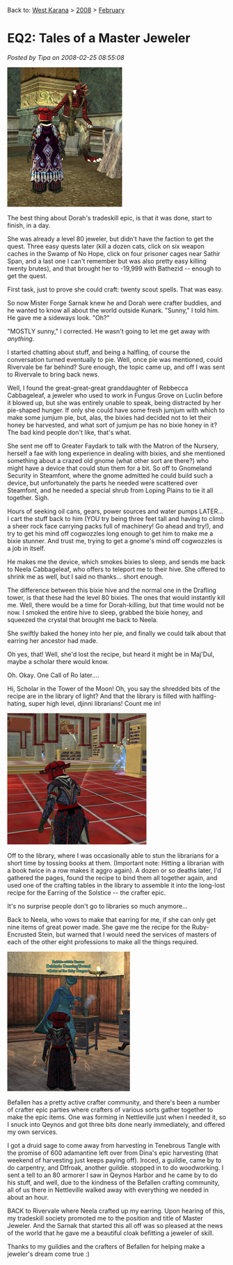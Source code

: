 Back to: [West Karana](/posts/westkarana.md) > [2008](/posts/2008/westkarana.md) > [February](./westkarana.md)
# EQ2: Tales of a Master Jeweler

*Posted by Tipa on 2008-02-25 08:55:08*

![everquest2-2008-02-24-22-18-11-51.jpg](../../../uploads/2008/02/everquest2-2008-02-24-22-18-11-51.jpg)

The best thing about Dorah's tradeskill epic, is that it was done, start to finish, in a day.

She was already a level 80 jeweler, but didn't have the faction to get the quest. Three easy quests later (kill a dozen cats, click on six weapon caches in the Swamp of No Hope, click on four prisoner cages near Sathir Span, and a last one I can't remember but was also pretty easy killing twenty brutes), and that brought her to -19,999 with Bathezid -- enough to get the quest.

First task, just to prove she could craft: twenty scout spells. That was easy.

So now Mister Forge Sarnak knew he and Dorah were crafter buddies, and he wanted to know all about the world outside Kunark. "Sunny," I told him. He gave me a sideways look. "Oh?"

"MOSTLY sunny," I corrected. He wasn't going to let me get away with *anything*.

I started chatting about stuff, and being a halfling, of course the conversation turned eventually to pie. Well, once pie was mentioned, could Rivervale be far behind? Sure enough, the topic came up, and off I was sent to Rivervale to bring back news.

Well, I found the great-great-great granddaughter of Rebbecca Cabbageleaf, a jeweler who used to work in Fungus Grove on Luclin before it blowed up, but she was entirely unable to speak, being distracted by her pie-shaped hunger. If only she could have some fresh jumjum with which to make some jumjum pie, but, alas, the bixies had decided not to let their honey be harvested, and what sort of jumjum pe has no bixie honey in it? The bad kind people don't like, that's what.

She sent me off to Greater Faydark to talk with the Matron of the Nursery, herself a fae with long experience in dealing with bixies, and she mentioned something about a crazed old gnome (what other sort are there?) who might have a device that could stun them for a bit. So off to Gnomeland Security in Steamfont, where the gnome admitted he could build such a device, but unfortunately the parts he needed were scattered over Steamfont, and he needed a special shrub from Loping Plains to tie it all together. Sigh.

Hours of seeking oil cans, gears, power sources and water pumps LATER... I cart the stuff back to him (YOU try being three feet tall and having to climb a sheer rock face carrying packs full of machinery! Go ahead and try!), and try to get his mind off cogwozzles long enough to get him to make me a bixie stunner. And trust me, trying to get a gnome's mind off cogwozzles is a job in itself.

He makes me the device, which smokes bixies to sleep, and sends me back to Neela Cabbageleaf, who offers to teleport me to their hive. She offered to shrink me as well, but I said no thanks... short enough.

The difference between this bixie hive and the normal one in the Drafling tower, is that these had the level 80 bixies. The ones that would instantly kill me. Well, there would be a time for Dorah-killing, but that time would not be now. I smoked the entire hive to sleep, grabbed the bixie honey, and squeezed the crystal that brought me back to Neela.

She swiftly baked the honey into her pie, and finally we could talk about that earring her ancestor had made.

Oh yes, that! Well, she'd lost the recipe, but heard it might be in Maj'Dul, maybe a scholar there would know.

Oh. Okay. One Call of Ro later....

Hi, Scholar in the Tower of the Moon! Oh, you say the shredded bits of the recipe are in the library of light? And that the library is filled with halfling-hating, super high level, djinni librarians! Count me in!

![everquest2-2008-02-24-19-01-09-16.jpg](../../../uploads/2008/02/everquest2-2008-02-24-19-01-09-16.jpg)

Off to the library, where I was occasionally able to stun the librarians for a short time by tossing books at them. (Important note: Hitting a librarian with a book twice in a row makes it aggro again). A dozen or so deaths later, I'd gathered the pages, found the recipe to bind them all together again, and used one of the crafting tables in the library to assemble it into the long-lost recipe for the Earring of the Solstice -- the crafter epic.

It's no surprise people don't go to libraries so much anymore...

Back to Neela, who vows to make that earring for me, if she can only get nine items of great power made. She gave me the recipe for the Ruby-Encrusted Stein, but warned that I would need the services of masters of each of the other eight professions to make all the things required.

![everquest2-2008-02-24-20-25-35-30.jpg](../../../uploads/2008/02/everquest2-2008-02-24-20-25-35-30.jpg)

Befallen has a pretty active crafter community, and there's been a number of crafter epic parties where crafters of various sorts gather together to make the epic items. One was forming in Nettleville just when I needed it, so I snuck into Qeynos and got three bits done nearly immediately, and offered my own services.

I got a druid sage to come away from harvesting in Tenebrous Tangle with the promise of 600 adamantine left over from Dina's epic harvesting (that weekend of harvesting just keeps paying off). Iroced, a guildie, came by to do carpentry, and Dtfroak, another guildie. stopped in to do woodworking. I sent a tell to an 80 armorer I saw in Qeynos Harbor and he came by to do his stuff, and well, due to the kindness of the Befallen crafting community, all of us there in Nettleville walked away with everything we needed in about an hour.

BACK to Rivervale where Neela crafted up my earring. Upon hearing of this, my tradeskill society promoted me to the position and title of Master Jeweler. And the Sarnak that started this all off was so pleased at the news of the world that he gave me a beautiful cloak befitting a jeweler of skill.

Thanks to my guildies and the crafters of Befallen for helping make a jeweler's dream come true :)

